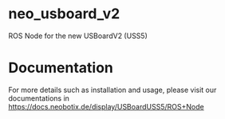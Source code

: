 # neo_usboard_v2
ROS Node for the new USBoardV2 (USS5)

# Documentation
For more details such as installation and usage, please visit our documentations in https://docs.neobotix.de/display/USBoardUSS5/ROS+Node
